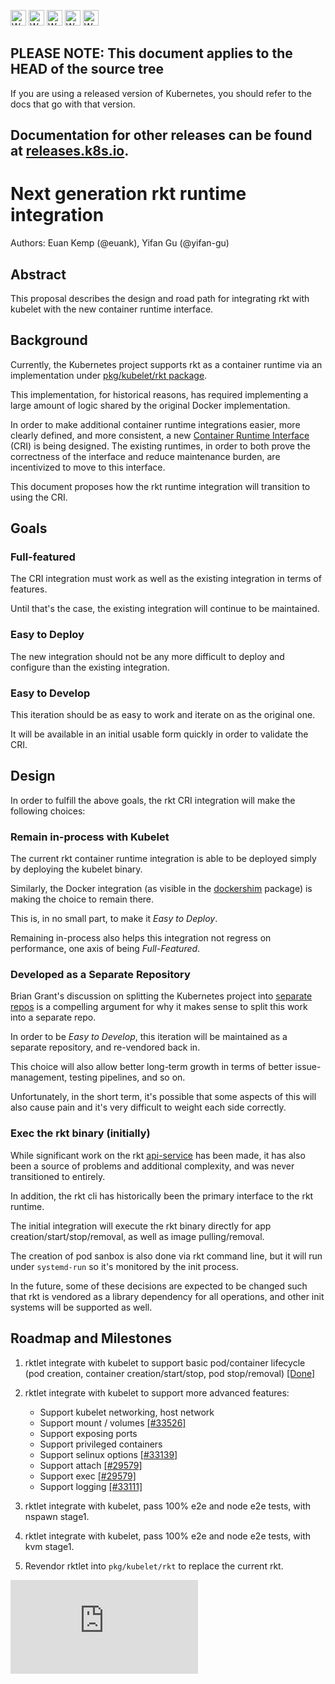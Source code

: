<!-- BEGIN MUNGE: UNVERSIONED_WARNING -->

<!-- BEGIN STRIP_FOR_RELEASE -->

<img src="http://kubernetes.io/kubernetes/img/warning.png" alt="WARNING"
     width="25" height="25">
<img src="http://kubernetes.io/kubernetes/img/warning.png" alt="WARNING"
     width="25" height="25">
<img src="http://kubernetes.io/kubernetes/img/warning.png" alt="WARNING"
     width="25" height="25">
<img src="http://kubernetes.io/kubernetes/img/warning.png" alt="WARNING"
     width="25" height="25">
<img src="http://kubernetes.io/kubernetes/img/warning.png" alt="WARNING"
     width="25" height="25">

<h2>PLEASE NOTE: This document applies to the HEAD of the source tree</h2>

If you are using a released version of Kubernetes, you should
refer to the docs that go with that version.

Documentation for other releases can be found at
[releases.k8s.io](http://releases.k8s.io).
</strong>
--

<!-- END STRIP_FOR_RELEASE -->

<!-- END MUNGE: UNVERSIONED_WARNING -->

Next generation rkt runtime integration
=======================================

Authors: Euan Kemp (@euank), Yifan Gu (@yifan-gu)

## Abstract

This proposal describes the design and road path for integrating rkt with kubelet with the new container runtime interface.

## Background

Currently, the Kubernetes project supports rkt as a container runtime via an implementation under [pkg/kubelet/rkt package](https://github.com/kubernetes/kubernetes/tree/v1.5.0-alpha.0/pkg/kubelet/rkt).

This implementation, for historical reasons, has required implementing a large amount of logic shared by the original Docker implementation.

In order to make additional container runtime integrations easier, more clearly defined, and more consistent, a new [Container Runtime Interface](https://github.com/kubernetes/kubernetes/blob/v1.5.0-alpha.0/pkg/kubelet/api/v1alpha1/runtime/api.proto) (CRI) is being designed.
The existing runtimes, in order to both prove the correctness of the interface and reduce maintenance burden, are incentivized to move to this interface.

This document proposes how the rkt runtime integration will transition to using the CRI.

## Goals

### Full-featured

The CRI integration must work as well as the existing integration in terms of features.

Until that's the case, the existing integration will continue to be maintained.

### Easy to Deploy

The new integration should not be any more difficult to deploy and configure than the existing integration.

### Easy to Develop

This iteration should be as easy to work and iterate on as the original one.

It will be available in an initial usable form quickly in order to validate the CRI.

## Design

In order to fulfill the above goals, the rkt CRI integration will make the following choices:

### Remain in-process with Kubelet

The current rkt container runtime integration is able to be deployed simply by deploying the kubelet binary.

Similarly, the Docker integration (as visible in the [dockershim](https://github.com/kubernetes/kubernetes/blob/v1.5.0-alpha.0/pkg/kubelet/api/v1alpha1/runtime/api.proto) package) is making the choice to remain there.

This is, in no small part, to make it *Easy to Deploy*.

Remaining in-process also helps this integration not regress on performance, one axis of being *Full-Featured*.

### Developed as a Separate Repository

Brian Grant's discussion on splitting the Kubernetes project into [separate repos](https://github.com/kubernetes/kubernetes/issues/24343) is a compelling argument for why it makes sense to split this work into a separate repo.

In order to be *Easy to Develop*, this iteration will be maintained as a separate repository, and re-vendored back in.

This choice will also allow better long-term growth in terms of better issue-management, testing pipelines, and so on.

Unfortunately, in the short term, it's possible that some aspects of this will also cause pain and it's very difficult to weight each side correctly.

### Exec the rkt binary (initially)

While significant work on the rkt [api-service](https://coreos.com/rkt/docs/latest/subcommands/api-service.html) has been made,
it has also been a source of problems and additional complexity,
and was never transitioned to entirely.

In addition, the rkt cli has historically been the primary interface to the rkt runtime.

The initial integration will execute the rkt binary directly for app creation/start/stop/removal, as well as image pulling/removal.

The creation of pod sanbox is also done via rkt command line, but it will run under `systemd-run` so it's monitored by the init process.

In the future, some of these decisions are expected to be changed such that rkt is vendored as a library dependency for all operations, and other init systems will be supported as well.


## Roadmap and Milestones

1. rktlet integrate with kubelet to support basic pod/container lifecycle (pod creation, container creation/start/stop, pod stop/removal) [[Done]](https://github.com/kubernetes-incubator/rktlet/issues/9)
2. rktlet integrate with kubelet to support more advanced features:
   - Support kubelet networking, host network
   - Support mount / volumes [[#33526]](https://github.com/kubernetes/kubernetes/issues/33526)
   - Support exposing ports
   - Support privileged containers
   - Support selinux options [[#33139]](https://github.com/kubernetes/kubernetes/issues/33139)
   - Support attach [[#29579]](https://github.com/kubernetes/kubernetes/issues/29579)
   - Support exec [[#29579]](https://github.com/kubernetes/kubernetes/issues/29579)
   - Support logging [[#33111]](https://github.com/kubernetes/kubernetes/pull/33111)

3. rktlet integrate with kubelet, pass 100% e2e and node e2e tests, with nspawn stage1.
4. rktlet integrate with kubelet, pass 100% e2e and node e2e tests, with kvm stage1.
5. Revendor rktlet into `pkg/kubelet/rkt` to replace the current rkt.


<!-- BEGIN MUNGE: GENERATED_ANALYTICS -->
[![Analytics](https://kubernetes-site.appspot.com/UA-36037335-10/GitHub/docs/proposals/kubelet-rkt-runtime.md?pixel)]()
<!-- END MUNGE: GENERATED_ANALYTICS -->
